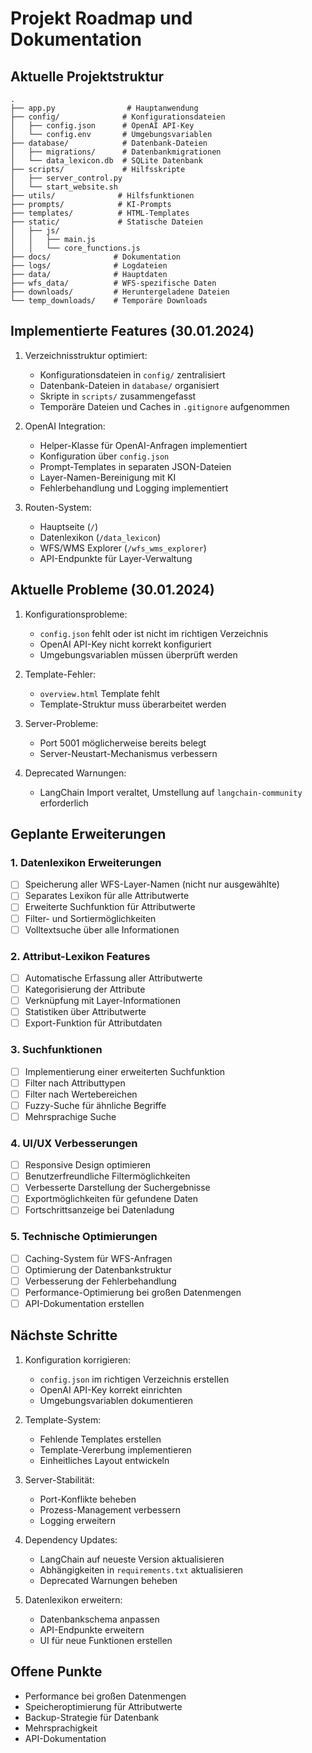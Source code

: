 # Projekt Roadmap und Dokumentation

## Aktuelle Projektstruktur
```
.
├── app.py                # Hauptanwendung
├── config/              # Konfigurationsdateien
│   ├── config.json      # OpenAI API-Key
│   └── config.env       # Umgebungsvariablen
├── database/            # Datenbank-Dateien
│   ├── migrations/      # Datenbankmigrationen
│   └── data_lexicon.db  # SQLite Datenbank
├── scripts/             # Hilfsskripte
│   ├── server_control.py
│   └── start_website.sh
├── utils/              # Hilfsfunktionen
├── prompts/            # KI-Prompts
├── templates/          # HTML-Templates
├── static/             # Statische Dateien
│   ├── js/
│   │   ├── main.js
│   │   └── core_functions.js
├── docs/              # Dokumentation
├── logs/              # Logdateien
├── data/              # Hauptdaten
├── wfs_data/          # WFS-spezifische Daten
├── downloads/         # Heruntergeladene Dateien
└── temp_downloads/    # Temporäre Downloads
```

## Implementierte Features (30.01.2024)

1. Verzeichnisstruktur optimiert:
   - Konfigurationsdateien in `config/` zentralisiert
   - Datenbank-Dateien in `database/` organisiert
   - Skripte in `scripts/` zusammengefasst
   - Temporäre Dateien und Caches in `.gitignore` aufgenommen

2. OpenAI Integration:
   - Helper-Klasse für OpenAI-Anfragen implementiert
   - Konfiguration über `config.json`
   - Prompt-Templates in separaten JSON-Dateien
   - Layer-Namen-Bereinigung mit KI
   - Fehlerbehandlung und Logging implementiert

3. Routen-System:
   - Hauptseite (`/`)
   - Datenlexikon (`/data_lexicon`)
   - WFS/WMS Explorer (`/wfs_wms_explorer`)
   - API-Endpunkte für Layer-Verwaltung

## Aktuelle Probleme (30.01.2024)

1. Konfigurationsprobleme:
   - `config.json` fehlt oder ist nicht im richtigen Verzeichnis
   - OpenAI API-Key nicht korrekt konfiguriert
   - Umgebungsvariablen müssen überprüft werden

2. Template-Fehler:
   - `overview.html` Template fehlt
   - Template-Struktur muss überarbeitet werden

3. Server-Probleme:
   - Port 5001 möglicherweise bereits belegt
   - Server-Neustart-Mechanismus verbessern

4. Deprecated Warnungen:
   - LangChain Import veraltet, Umstellung auf `langchain-community` erforderlich

## Geplante Erweiterungen

### 1. Datenlexikon Erweiterungen
- [ ] Speicherung aller WFS-Layer-Namen (nicht nur ausgewählte)
- [ ] Separates Lexikon für alle Attributwerte
- [ ] Erweiterte Suchfunktion für Attributwerte
- [ ] Filter- und Sortiermöglichkeiten
- [ ] Volltextsuche über alle Informationen

### 2. Attribut-Lexikon Features
- [ ] Automatische Erfassung aller Attributwerte
- [ ] Kategorisierung der Attribute
- [ ] Verknüpfung mit Layer-Informationen
- [ ] Statistiken über Attributwerte
- [ ] Export-Funktion für Attributdaten

### 3. Suchfunktionen
- [ ] Implementierung einer erweiterten Suchfunktion
- [ ] Filter nach Attributtypen
- [ ] Filter nach Wertebereichen
- [ ] Fuzzy-Suche für ähnliche Begriffe
- [ ] Mehrsprachige Suche

### 4. UI/UX Verbesserungen
- [ ] Responsive Design optimieren
- [ ] Benutzerfreundliche Filtermöglichkeiten
- [ ] Verbesserte Darstellung der Suchergebnisse
- [ ] Exportmöglichkeiten für gefundene Daten
- [ ] Fortschrittsanzeige bei Datenladung

### 5. Technische Optimierungen
- [ ] Caching-System für WFS-Anfragen
- [ ] Optimierung der Datenbankstruktur
- [ ] Verbesserung der Fehlerbehandlung
- [ ] Performance-Optimierung bei großen Datenmengen
- [ ] API-Dokumentation erstellen

## Nächste Schritte

1. Konfiguration korrigieren:
   - `config.json` im richtigen Verzeichnis erstellen
   - OpenAI API-Key korrekt einrichten
   - Umgebungsvariablen dokumentieren

2. Template-System:
   - Fehlende Templates erstellen
   - Template-Vererbung implementieren
   - Einheitliches Layout entwickeln

3. Server-Stabilität:
   - Port-Konflikte beheben
   - Prozess-Management verbessern
   - Logging erweitern

4. Dependency Updates:
   - LangChain auf neueste Version aktualisieren
   - Abhängigkeiten in `requirements.txt` aktualisieren
   - Deprecated Warnungen beheben

5. Datenlexikon erweitern:
   - Datenbankschema anpassen
   - API-Endpunkte erweitern
   - UI für neue Funktionen erstellen

## Offene Punkte
- Performance bei großen Datenmengen
- Speicheroptimierung für Attributwerte
- Backup-Strategie für Datenbank
- Mehrsprachigkeit
- API-Dokumentation 